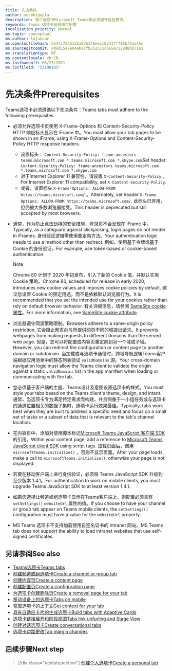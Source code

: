 ```yaml
---
title: 先决条件
author: surbhigupta
description: 每个选项卡Microsoft Teams都必须遵守这些要求。
keywords: teams 选项卡组频道可配置
localization_priority: Normal
ms.topic: conceptual
ms.author: lajanuar
ms.openlocfilehash: b54fc7235132a9253f6eecc62417f786bf4aa45c
ms.sourcegitcommit: 4d9d1542e04abacfb252511c665a7229d8bb7162
ms.translationtype: MT
ms.contentlocale: zh-CN
ms.lasthandoff: 06/25/2021
ms.locfileid: "53140185"
---
```

# <a name="prerequisites"></a><span data-ttu-id="c3224-104">先决条件</span><span class="sxs-lookup"><span data-stu-id="c3224-104">Prerequisites</span></span>

<span data-ttu-id="c3224-105">Teams选项卡必须遵循以下先决条件：</span><span class="sxs-lookup"><span data-stu-id="c3224-105">Teams tabs must adhere to the following prerequisites:</span></span>

* <span data-ttu-id="c3224-106">必须允许选项卡页使用 X-Frame-Options 和 Content-Security-Policy HTTP 响应标头显示在 iFrame 中。</span><span class="sxs-lookup"><span data-stu-id="c3224-106">You must allow your tab pages to be shown in an iFrame, using X-Frame-Options and Content-Security-Policy HTTP response headers.</span></span>
  * <span data-ttu-id="c3224-107">设置标头： `Content-Security-Policy: frame-ancestors teams.microsoft.com *.teams.microsoft.com *.skype.com`</span><span class="sxs-lookup"><span data-stu-id="c3224-107">Set header: `Content-Security-Policy: frame-ancestors teams.microsoft.com *.teams.microsoft.com *.skype.com`</span></span>
  * <span data-ttu-id="c3224-108">对于Internet Explorer 11 兼容性，请设置 `X-Content-Security-Policy` 。</span><span class="sxs-lookup"><span data-stu-id="c3224-108">For Internet Explorer 11 compatibility, set `X-Content-Security-Policy`.</span></span>
  * <span data-ttu-id="c3224-109">或者，设置标头 `X-Frame-Options: ALLOW-FROM https://teams.microsoft.com/` 。</span><span class="sxs-lookup"><span data-stu-id="c3224-109">Alternately, set header `X-Frame-Options: ALLOW-FROM https://teams.microsoft.com/`.</span></span> <span data-ttu-id="c3224-110">此标头已弃用，但仍被大多数浏览器接受。</span><span class="sxs-lookup"><span data-stu-id="c3224-110">This header is deprecated but still accepted by most browsers.</span></span>

* <span data-ttu-id="c3224-111">通常，作为防止点击劫持的安全措施，登录页不会呈现在 iFrame 中。</span><span class="sxs-lookup"><span data-stu-id="c3224-111">Typically, as a safeguard against clickjacking, login pages do not render in iFrames.</span></span> <span data-ttu-id="c3224-112">身份验证逻辑需使用重定向方法。</span><span class="sxs-lookup"><span data-stu-id="c3224-112">Your authentication logic needs to use a method other than redirect.</span></span> <span data-ttu-id="c3224-113">例如，使用基于令牌或基于 Cookie 的身份验证。</span><span class="sxs-lookup"><span data-stu-id="c3224-113">For example, use token-based or cookie-based authentication.</span></span>

    > [!NOTE]
    > <span data-ttu-id="c3224-114">Chrome 80 计划于 2020 年初发布，引入了新的 Cookie 值，并默认实施 Cookie 策略。</span><span class="sxs-lookup"><span data-stu-id="c3224-114">Chrome 80, scheduled for release in early 2020, introduces new cookie values and imposes cookie policies by default.</span></span> <span data-ttu-id="c3224-115">建议您设置 Cookie 的预定用途，而不是依赖默认浏览器行为。</span><span class="sxs-lookup"><span data-stu-id="c3224-115">It is recommended that you set the intended use for your cookies rather than rely on default browser behavior.</span></span> <span data-ttu-id="c3224-116">有关详细信息，请参阅 [SameSite cookie 属性](../../resources/samesite-cookie-update.md)。</span><span class="sxs-lookup"><span data-stu-id="c3224-116">For more information, see [SameSite cookie attribute](../../resources/samesite-cookie-update.md).</span></span>

* <span data-ttu-id="c3224-117">浏览器遵守同源策略限制。</span><span class="sxs-lookup"><span data-stu-id="c3224-117">Browsers adhere to a same-origin policy restriction.</span></span> <span data-ttu-id="c3224-118">它会阻止网页向与所提供网页不同的域提出请求。</span><span class="sxs-lookup"><span data-stu-id="c3224-118">It prevents webpages from making requests to different domains than the served web page.</span></span> <span data-ttu-id="c3224-119">但是，您可以将配置或内容页重定向到另一个域或子域。</span><span class="sxs-lookup"><span data-stu-id="c3224-119">However, you can redirect the configuration or content page to another domain or subdomain.</span></span> <span data-ttu-id="c3224-120">当加载或与选项卡通信时，跨域导航逻辑Teams客户端根据应用清单中的静态列表验证 `validDomains` 源。</span><span class="sxs-lookup"><span data-stu-id="c3224-120">Your cross-domain navigation logic must allow the Teams client to validate the origin against a static `validDomains` list in the app manifest when loading or communicating with the tab.</span></span>

* <span data-ttu-id="c3224-121">您必须基于客户端的主题、Teams设计及意图设置选项卡的样式。</span><span class="sxs-lookup"><span data-stu-id="c3224-121">You must style your tabs based on the Teams client's theme, design, and intent.</span></span> <span data-ttu-id="c3224-122">通常，当选项卡专为满足特定需求而构建，并且侧重于一小组任务或与选项卡的通道位置相关的数据子集时，选项卡运行效果最佳。</span><span class="sxs-lookup"><span data-stu-id="c3224-122">Typically, tabs work best when they are built to address a specific need and focus on a small set of tasks or a subset of data that is relevant to the tab's channel location.</span></span>

* <span data-ttu-id="c3224-123">在内容页中，添加对使用脚本标记[Microsoft Teams JavaScript 客户端 SDK](/javascript/api/overview/msteams-client)的引用。</span><span class="sxs-lookup"><span data-stu-id="c3224-123">Within your content page, add a reference to [Microsoft Teams JavaScript client SDK](/javascript/api/overview/msteams-client) using script tags.</span></span> <span data-ttu-id="c3224-124">加载页面后，调用 `microsoftTeams.initialize()` ，否则不显示页面。</span><span class="sxs-lookup"><span data-stu-id="c3224-124">After your page loads, make a call to `microsoftTeams.initialize()`, otherwise your page is not displayed.</span></span>

* <span data-ttu-id="c3224-125">若要在移动客户端上进行身份验证，必须将 Teams JavaScript SDK 升级到至少版本 1.4.1。</span><span class="sxs-lookup"><span data-stu-id="c3224-125">For authentication to work on mobile clients, you must upgrade Teams JavaScript SDK to at least version 1.4.1.</span></span>

* <span data-ttu-id="c3224-126">如果您选择让频道或组选项卡显示在Teams客户端上，则配置必须具有 `setSettings()` `websiteUrl` 属性的值。</span><span class="sxs-lookup"><span data-stu-id="c3224-126">If you choose to have your channel or group tab appear on Teams mobile clients, the `setSettings()` configuration must have a value for the `websiteUrl` property.</span></span>

* <span data-ttu-id="c3224-127">MS Teams 选项卡不支持加载使用自签名证书的 Intranet 网站。</span><span class="sxs-lookup"><span data-stu-id="c3224-127">MS Teams tab does not support the ability to load intranet websites that use self-signed certificates.</span></span>

## <a name="see-also"></a><span data-ttu-id="c3224-128">另请参阅</span><span class="sxs-lookup"><span data-stu-id="c3224-128">See also</span></span>

* [<span data-ttu-id="c3224-129">Teams选项卡</span><span class="sxs-lookup"><span data-stu-id="c3224-129">Teams tabs</span></span>](~/tabs/what-are-tabs.md)
* [<span data-ttu-id="c3224-130">创建频道或组选项卡</span><span class="sxs-lookup"><span data-stu-id="c3224-130">Create a channel or group tab</span></span>](~/tabs/how-to/create-channel-group-tab.md)
* [<span data-ttu-id="c3224-131">创建内容页</span><span class="sxs-lookup"><span data-stu-id="c3224-131">Create a content page</span></span>](~/tabs/how-to/create-tab-pages/content-page.md)
* [<span data-ttu-id="c3224-132">创建配置页</span><span class="sxs-lookup"><span data-stu-id="c3224-132">Create a configuration page</span></span>](~/tabs/how-to/create-tab-pages/configuration-page.md)
* [<span data-ttu-id="c3224-133">为选项卡创建删除页</span><span class="sxs-lookup"><span data-stu-id="c3224-133">Create a removal page for your tab</span></span>](~/tabs/how-to/create-tab-pages/removal-page.md)
* [<span data-ttu-id="c3224-134">移动设备上的选项卡</span><span class="sxs-lookup"><span data-stu-id="c3224-134">Tabs on mobile</span></span>](~/tabs/design/tabs-mobile.md)
* [<span data-ttu-id="c3224-135">获取选项卡的上下文</span><span class="sxs-lookup"><span data-stu-id="c3224-135">Get context for your tab</span></span>](~/tabs/how-to/access-teams-context.md)
* [<span data-ttu-id="c3224-136">具有自适应卡片的生成选项卡</span><span class="sxs-lookup"><span data-stu-id="c3224-136">Build tabs with Adaptive Cards</span></span>](~/tabs/how-to/build-adaptive-card-tabs.md)
* [<span data-ttu-id="c3224-137">选项卡链接展开和阶段视图</span><span class="sxs-lookup"><span data-stu-id="c3224-137">Tabs link unfurling and Stage View</span></span>](~/tabs/tabs-link-unfurling.md)
* [<span data-ttu-id="c3224-138">创建对话选项卡</span><span class="sxs-lookup"><span data-stu-id="c3224-138">Create conversational tabs</span></span>](~/tabs/how-to/conversational-tabs.md)
* [<span data-ttu-id="c3224-139">选项卡边距更改</span><span class="sxs-lookup"><span data-stu-id="c3224-139">Tab margin changes</span></span>](~/resources/removing-tab-margins.md)

## <a name="next-step"></a><span data-ttu-id="c3224-140">后续步骤</span><span class="sxs-lookup"><span data-stu-id="c3224-140">Next step</span></span>

> [!div class="nextstepaction"]
> [<span data-ttu-id="c3224-141">创建个人选项卡</span><span class="sxs-lookup"><span data-stu-id="c3224-141">Create a personal tab</span></span>](~/tabs/how-to/create-personal-tab.md)
